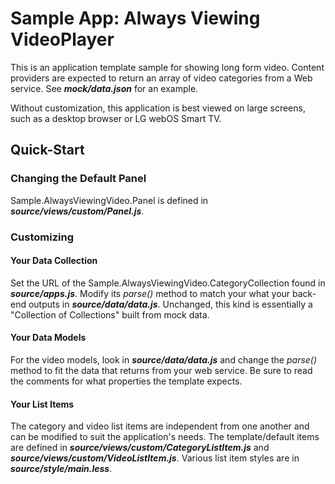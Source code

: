 Sample App: Always Viewing VideoPlayer
=========

This is an application template sample for showing long form video.  Content providers are expected to return an array of video categories from a Web service.  See ***mock/data.json*** for an example.

Without customization, this application is best viewed on large screens, such as a desktop browser or LG webOS Smart TV.

## Quick-Start

### Changing the Default Panel
Sample.AlwaysViewingVideo.Panel is defined in ***source/views/custom/Panel.js***.

### Customizing
#### Your Data Collection
Set the URL of the Sample.AlwaysViewingVideo.CategoryCollection found in ***source/apps.js***.  Modify its *parse()* method to match your what your back-end outputs in ***source/data/data.js***.  Unchanged, this kind is essentially a "Collection of Collections" built from mock data.

#### Your Data Models
For the video models, look in ***source/data/data.js*** and change the *parse()* method to fit the data that returns from your web service.  Be sure to read the comments for what properties the template expects.

#### Your List Items
The category and video list items are independent from one another and can be modified to suit the application's needs.  The template/default items are defined in ***source/views/custom/CategoryListItem.js*** and ***source/views/custom/VideoListItem.js***.  Various list item styles are in ***source/style/main.less***.
